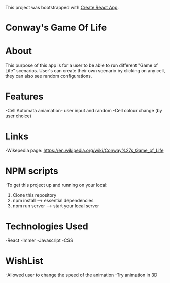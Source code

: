 This project was bootstrapped with [Create React App](https://github.com/facebook/create-react-app).

# Conway's Game Of Life

# About 

This purpose of this app is for a user to be able to run different "Game of Life" scenarios. 
User's can create their own scenario by clicking on any cell, they can also see random configurations. 


# Features

-Cell Automata aniamation- user input and random
-Cell colour change (by user choice)

# Links

-Wikepedia page: https://en.wikipedia.org/wiki/Conway%27s_Game_of_Life

# NPM scripts

-To get this project up and running on your local:

1) Clone this repository
2) npm install --> essential dependencies
3) npm run server --> start your local server

# Technologies Used  
 
 -React
 -Immer 
 -Javascript
 -CSS


 # WishList

 -Allowed user to change the speed of the animation
 -Try animation in 3D